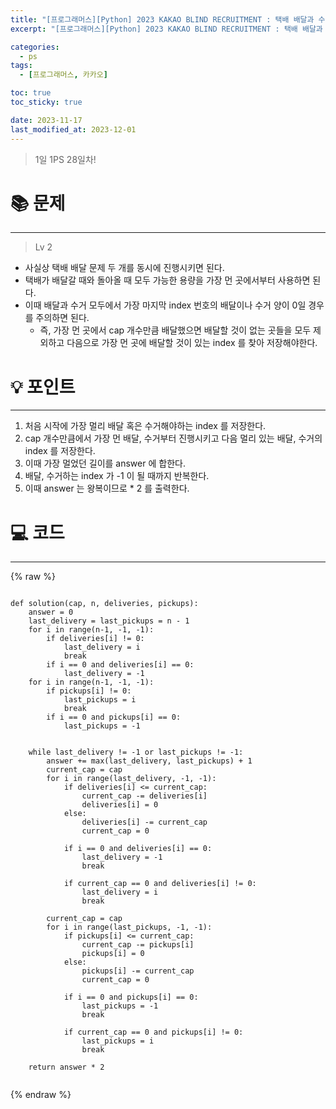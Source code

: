 ```yaml
---
title: "[프로그래머스][Python] 2023 KAKAO BLIND RECRUITMENT : 택배 배달과 수거하기"
excerpt: "[프로그래머스][Python] 2023 KAKAO BLIND RECRUITMENT : 택배 배달과 수거하기"

categories:
  - ps
tags:
  - [프로그래머스, 카카오]

toc: true
toc_sticky: true

date: 2023-11-17
last_modified_at: 2023-12-01
---
```


> 1일 1PS 28일차!

# 📚 문제

---

> Lv 2

- 사실상 택배 배달 문제 두 개를 동시에 진행시키면 된다.
- 택배가 배달갈 때와 돌아올 때 모두 가능한 용량을 가장 먼 곳에서부터 사용하면 된다.
- 이때 배달과 수거 모두에서 가장 마지막 index 번호의 배달이나 수거 양이 0일 경우를 주의하면 된다.
  - 즉, 가장 먼 곳에서 cap 개수만큼 배달했으면 배달할 것이 없는 곳들을 모두 제외하고 다음으로 가장 먼 곳에 배달할 것이 있는 index 를 찾아 저장해야한다.

# 💡 포인트

---

1. 처음 시작에 가장 멀리 배달 혹은 수거해야하는 index 를 저장한다.
2. cap 개수만큼에서 가장 먼 배달, 수거부터 진행시키고 다음 멀리 있는 배달, 수거의 index 를 저장한다.
3. 이때 가장 멀었던 길이를 answer 에 합한다.
4. 배달, 수거하는 index 가 -1 이 될 때까지 반복한다.
5. 이때 answer 는 왕복이므로 \* 2 를 출력한다.

# 💻 코드

---

{% raw %}

```

def solution(cap, n, deliveries, pickups):
    answer = 0
    last_delivery = last_pickups = n - 1
    for i in range(n-1, -1, -1):
        if deliveries[i] != 0:
            last_delivery = i
            break
        if i == 0 and deliveries[i] == 0:
            last_delivery = -1
    for i in range(n-1, -1, -1):
        if pickups[i] != 0:
            last_pickups = i
            break
        if i == 0 and pickups[i] == 0:
            last_pickups = -1


    while last_delivery != -1 or last_pickups != -1:
        answer += max(last_delivery, last_pickups) + 1
        current_cap = cap
        for i in range(last_delivery, -1, -1):
            if deliveries[i] <= current_cap:
                current_cap -= deliveries[i]
                deliveries[i] = 0
            else:
                deliveries[i] -= current_cap
                current_cap = 0

            if i == 0 and deliveries[i] == 0:
                last_delivery = -1
                break

            if current_cap == 0 and deliveries[i] != 0:
                last_delivery = i
                break

        current_cap = cap
        for i in range(last_pickups, -1, -1):
            if pickups[i] <= current_cap:
                current_cap -= pickups[i]
                pickups[i] = 0
            else:
                pickups[i] -= current_cap
                current_cap = 0

            if i == 0 and pickups[i] == 0:
                last_pickups = -1
                break

            if current_cap == 0 and pickups[i] != 0:
                last_pickups = i
                break

    return answer * 2


```

{% endraw %}
